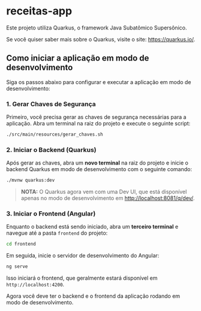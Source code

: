 # receitas-app

Este projeto utiliza Quarkus, o framework Java Subatômico Supersônico.

Se você quiser saber mais sobre o Quarkus, visite o site: <https://quarkus.io/>.

## Como iniciar a aplicação em modo de desenvolvimento

Siga os passos abaixo para configurar e executar a aplicação em modo de desenvolvimento:

### 1. Gerar Chaves de Segurança

Primeiro, você precisa gerar as chaves de segurança necessárias para a aplicação. Abra um terminal na raiz do projeto e execute o seguinte script:

```bash
./src/main/resources/gerar_chaves.sh
```

### 2. Iniciar o Backend (Quarkus)

Após gerar as chaves, abra um **novo terminal** na raiz do projeto e inicie o backend Quarkus em modo de desenvolvimento com o seguinte comando:

```bash
./mvnw quarkus:dev
```

> **NOTA:** O Quarkus agora vem com uma Dev UI, que está disponível apenas no modo de desenvolvimento em <http://localhost:8081/q/dev/>.

### 3. Iniciar o Frontend (Angular)

Enquanto o backend está sendo iniciado, abra um **terceiro terminal** e navegue até a pasta `frontend` do projeto:

```bash
cd frontend
```

Em seguida, inicie o servidor de desenvolvimento do Angular:

```bash
ng serve
```

Isso iniciará o frontend, que geralmente estará disponível em `http://localhost:4200`.

Agora você deve ter o backend e o frontend da aplicação rodando em modo de desenvolvimento.
